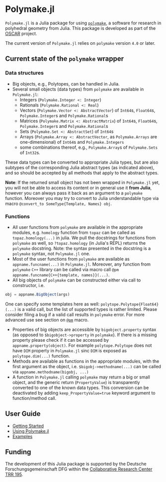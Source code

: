 # Polymake.jl

`Polymake.jl` is a Julia package for using [`polymake`](https://polymake.org/doku.php), a software for research in polyhedral geometry from Julia.
This package is developed as part of the [OSCAR](https://oscar.computeralgebra.de) project.

The current version of `Polymake.jl` relies on `polymake` version `4.0` or later.

## Current state of the `polymake` wrapper

### Data structures

* Big objects, e.g., Polytopes, can be handled in Julia.
* Several small objects (data types) from `polymake` are available in `Polymake.jl`:
    * Integers (`Polymake.Integer <: Integer`)
    * Rationals (`Polymake.Rational <: Real`)
    * Vectors (`Polymake.Vector <: AbstractVector`) of `Int64`s, `Float64`s, `Polymake.Integer`s and `Polymake.Rational`s
    * Matrices (`Polymake.Matrix <: AbstractMatrix`) of `Int64`s, `Float64`s, `Polymake.Integer`s and `Polymake.Rational`s
    * Sets (`Polymake.Set <: AbstractSet`) of `Int64`s
    * Arrays (`Polymake.Array <: AbstractVector`, as `Polymake.Arrays` are one-dimensional) of `Int64`s and `Polymake.Integers`
    * some combinations thereof, e.g., `Polymake.Array`s of `Polymake.Sets` of `Int32`s.

These data types can be converted to appropriate Julia types,
but are also subtypes of the corresponding Julia abstract types (as indicated above),
and so should be accepted by all methods that apply to the abstract types.

**Note**: If the returned small object has not been wrapped in `Polymake.jl`
yet, you will not be able to access its content or in general use it **from Julia**,
however you can always pass it back as an argument to a `polymake` function.
Moreover you may try to convert to Julia understandable type via macro
`@convert_to SomeType{Template, Names} obj`.

### Functions

* All user functions from `polymake` are available in the appropriate modules, e.g. `homology` function from `topaz` can be called as `topaz.homology(...)` in julia. We pull the docstrings for functions from `polymake` as well, so `?topaz.homology` (in Julia's REPL) returns the `polymake` docstring. Note: the syntax presented in the docstring is a `polymake` syntax, not `Polymake.jl` one.
* Most of the user functions from `polymake` are available as `appname.funcname(...)` in `Polymake.jl`.  Moreover, any function from `polymake` `C++` library can be called via macro call `@pm appname.funcname{C++{template, names}}(...)`.
* All big objects of `polymake` can be constructed either via call to constructor, i.e.
```julia
obj = appname.BigObject(args)
```
One can specify some templates here as well: `polytope.Polytope{Float64}(...)` is a valid call, but the list of supported types is rather limited. Please consider filing a bug if a valid call results in `polymake` error.
For more advanced use see section on [`@pm`](@ref) macro.
* Properties of big objects are accessible by `bigobject.property` syntax (as opposed to `$bigobject->property` in `polymake`). If there is a missing property please check if it can be accessed by `appname.property(object)`. For example `polytope.Polytope` does not have `DIM` property in `Polymake.jl` sinc `DIM` is exposed as `polytope.dim(...)` function.
* Methods are available as functions in the appropriate modules, with the first argument as the object, i.e. `$bigobj->methodname(...)` can be called via `appname.methodname(bigobj, ...)`
* A function in `Polymake.jl` calling `polymake` may return a big or small object, and the generic return (`PropertyValue`) is transparently converted to one of the known data types. This conversion can be deactivated by adding `keep_PropertyValue=true` keyword argument to function/method call.

## User Guide
- [Getting Started](@ref)
- [Using Polymake.jl](@ref)
- [Examples](@ref)

## Funding

The development of this Julia package is supported by the Deutsche
Forschungsgemeinschaft DFG within the
[Collaborative Research Center TRR 195](https://www.computeralgebra.de/sfb/).

